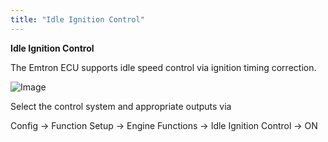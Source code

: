```yaml
---
title: "Idle Ignition Control"
---
```


**Idle Ignition Control**


The Emtron ECU supports idle speed control via ignition timing correction. &nbsp;


![Image](</lib/Idle Ignition 7.jpg>)


Select the control system and appropriate outputs via&nbsp;

Config -\> Function Setup -\> Engine Functions -\> Idle Ignition Control -\> ON










